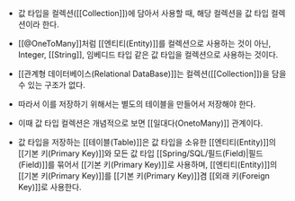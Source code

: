 - 값 타입을 컬렉션([[Collection]])에 담아서 사용할 때, 해당 컬렉션을 값 타입 컬렉션이라 한다.

- [[@OneToMany]]처럼 [[엔티티(Entity)]]를 컬렉션으로 사용하는 것이 아닌, Integer, [[String]], 임베디드 타입 같은 값 타입을 컬렉션으로 사용하는 것이다.

- [[관계형 데이터베이스(Relational DataBase)]]는 컬렉션([[Collection]])을 담을 수 있는 구조가 없다.
- 따라서 이를 저장하기 위해서는 별도의 테이블을 만들어서 저장해야 한다.

- 이때 값 타입 컬렉션은 개념적으로 보면 [[일대다(OnetoMany)]] 관계이다.
- 값 타입을 저장하는 [[테이블(Table)]]은 값 타입을 소유한 [[엔티티(Entity)]]의 [[기본 키(Primary Key)]]와 모든 값 타입 [[Spring/SQL/필드(Field)|필드(Field)]]를 묶어서 [[기본 키(Primary Key)]]로 사용하며, [[엔티티(Entity)]]의 [[기본 키(Primary Key)]]를 [[기본 키(Primary Key)]]겸 [[외래 키(Foreign Key)]]로 사용한다.
